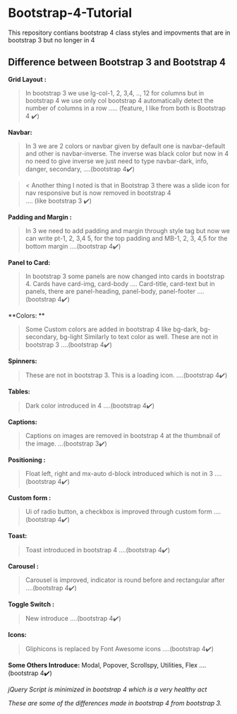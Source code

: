 # Bootstrap-4-Tutorial
This repository contians bootstrap 4 class styles and impovments that are in bootstrap 3 but no longer in 4

## Difference between Bootstrap 3 and Bootstrap 4

**Grid Layout :**
>In bootstrap 3 we use lg-col-1, 2, 3,4, .., 12 for columns but in bootstrap 4 we use only col bootstrap 4 automatically detect the number of columns in a row ….. (feature, I like from both is Bootstrap 4 ✔️)

**Navbar:**
>In 3 we are 2 colors or navbar given by default one is navbar-default and other is navbar-inverse. The inverse was black color but now in 4 no need to give inverse we just need to type navbar-dark, info, danger, secondary, ….(bootstrap 4✔️)

>< Another thing I noted is that in Bootstrap 3 there was a slide icon for nav responsive but is now removed in bootstrap 4     
…. (like bootstrap 3 ✔️)

**Padding and Margin :**
>In 3 we need to add padding and margin through style tag but now we can write pt-1, 2, 3,4 5, for the top padding and MB-1, 2, 3, 4,5 for the bottom margin
….(bootstrap 4✔️)

**Panel to Card:**
>In bootstrap 3 some panels are now changed into cards in bootstrap 4. Cards have card-img, card-body …. Card-title, card-text but in panels, there are panel-heading, panel-body, panel-footer
….(bootstrap 4✔️)

**Colors: **
>Some Custom colors are added in bootstrap 4 like bg-dark, bg-secondary, bg-light Similarly to text color as well. These are not in bootstrap 3
….(bootstrap 4✔️)


**Spinners:**
>These are not in bootstrap 3. This is a loading icon.
….(bootstrap 4✔️)

**Tables:**
>Dark color introduced in 4
….(bootstrap 4✔️)

**Captions:**
>Captions on images are removed in bootstrap 4 at the thumbnail of the image.
…(bootstrap 3✔️)


**Positioning :**
>Float left, right and mx-auto d-block introduced which is not in 3 
….(bootstrap 4✔️)

**Custom form :**
>Ui of radio button, a checkbox is improved through custom form
….(bootstrap 4✔️)

**Toast:**
>Toast introduced in bootstrap 4 
….(bootstrap 4✔️)

**Carousel :**
>Carousel is improved, indicator is round before and rectangular after
….(bootstrap 4✔️)

**Toggle Switch :**
>New introduce 
….(bootstrap 4✔️)

**Icons:**
>Gliphicons is replaced by Font Awesome icons 
….(bootstrap 4✔️)

**Some Others Introduce:**
Modal, Popover, Scrollspy, Utilities, Flex
….(bootstrap 4✔️) 

*jQuery Script is minimized in bootstrap 4 which is a very healthy act*


*These are some of the differences made in bootstrap 4 from bootstrap 3.*

